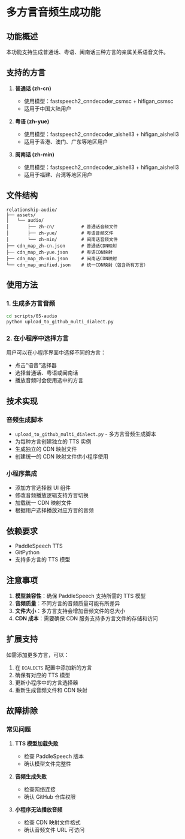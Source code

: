# 多方言音频生成功能

## 功能概述

本功能支持生成普通话、粤语、闽南话三种方言的亲属关系语音文件。

## 支持的方言

1. **普通话 (zh-cn)**

   - 使用模型：fastspeech2_cnndecoder_csmsc + hifigan_csmsc
   - 适用于中国大陆用户

2. **粤语 (zh-yue)**

   - 使用模型：fastspeech2_cnndecoder_aishell3 + hifigan_aishell3
   - 适用于香港、澳门、广东等地区用户

3. **闽南话 (zh-min)**
   - 使用模型：fastspeech2_cnndecoder_aishell3 + hifigan_aishell3
   - 适用于福建、台湾等地区用户

## 文件结构

```
relationship-audio/
├── assets/
│   └── audio/
│       ├── zh-cn/          # 普通话音频文件
│       ├── zh-yue/         # 粤语音频文件
│       └── zh-min/         # 闽南话音频文件
├── cdn_map_zh-cn.json      # 普通话CDN映射
├── cdn_map_zh-yue.json     # 粤语CDN映射
├── cdn_map_zh-min.json     # 闽南话CDN映射
└── cdn_map_unified.json    # 统一CDN映射（包含所有方言）
```

## 使用方法

### 1. 生成多方言音频

```bash
cd scripts/05-audio
python upload_to_github_multi_dialect.py
```

### 2. 在小程序中选择方言

用户可以在小程序界面中选择不同的方言：

- 点击"语音"选择器
- 选择普通话、粤语或闽南话
- 播放音频时会使用选中的方言

## 技术实现

### 音频生成脚本

- `upload_to_github_multi_dialect.py` - 多方言音频生成脚本
- 为每种方言创建独立的 TTS 实例
- 生成独立的 CDN 映射文件
- 创建统一的 CDN 映射文件供小程序使用

### 小程序集成

- 添加方言选择器 UI 组件
- 修改音频播放逻辑支持方言切换
- 加载统一 CDN 映射文件
- 根据用户选择播放对应方言的音频

## 依赖要求

- PaddleSpeech TTS
- GitPython
- 支持多方言的 TTS 模型

## 注意事项

1. **模型兼容性**：确保 PaddleSpeech 支持所需的 TTS 模型
2. **音频质量**：不同方言的音频质量可能有所差异
3. **文件大小**：多方言支持会增加音频文件的总大小
4. **CDN 成本**：需要确保 CDN 服务支持多方言文件的存储和访问

## 扩展支持

如需添加更多方言，可以：

1. 在 `DIALECTS` 配置中添加新的方言
2. 确保有对应的 TTS 模型
3. 更新小程序中的方言选择器
4. 重新生成音频文件和 CDN 映射

## 故障排除

### 常见问题

1. **TTS 模型加载失败**

   - 检查 PaddleSpeech 版本
   - 确认模型文件完整性

2. **音频生成失败**

   - 检查网络连接
   - 确认 GitHub 仓库权限

3. **小程序无法播放音频**
   - 检查 CDN 映射文件格式
   - 确认音频文件 URL 可访问

